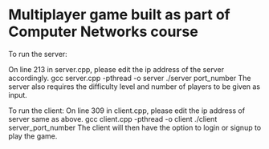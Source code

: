# Multiplayer game built as part of Computer Networks course
To run the server:

On line 213 in server.cpp, please edit the ip address of the server accordingly.
gcc server.cpp -pthread -o server
./server port_number
The server also requires the difficulty level and number of players to be given as input. 

To run the client:
On line 309 in client.cpp, please edit the ip address of server same as above.
gcc client.cpp -pthread -o client
./client server_port_number
The client will then have the option to login or signup to play the game.
